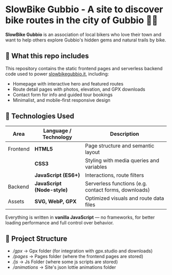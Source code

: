 # SlowBike Gubbio - A site to discover bike routes in the city of Gubbio 🚵‍♂️

**SlowBike Gubbio** is an association of local bikers who love their town and want to help others explore Gubbio's hidden gems and natural trails by bike.

## 💾 What this repo includes

This repository contains the static frontend pages and serverless backend code used to power [slowbikegubbio.it](https://slowbikegubbio.it), including:

- Homepage with interactive hero and featured routes
- Route detail pages with photos, elevation, and GPX downloads
- Contact form for info and guided tour bookings
- Minimalist, and mobile-first responsive design

## 🧰 Technologies Used

| Area       | Language / Technology        | Description                               |
|------------|------------------------------|-------------------------------------------|
| Frontend   | **HTML5**                    | Page structure and semantic layout        |
|            | **CSS3**                     | Styling with media queries and variables  |
|            | **JavaScript (ES6+)**        | Interactions, route filters |
| Backend    | **JavaScript (Node-style)**  | Serverless functions (e.g. contact forms, downloads) |
| Assets     | **SVG, WebP, GPX**           | Optimized visuals and route data files    |

Everything is written in **vanilla JavaScript** — no frameworks, for better loading performance and full control over behavior.

## 📁 Project Structure
- */gpx* -> Gpx folder (for integration with gpx.studio and downloads)
- */pages* -> Pages folder (where the frontend pages are stored)
- */js* -> Js Folder (where some js scripts are stored)
- */animations* -> Site's json lottie animations folder
